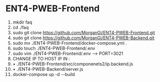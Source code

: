 # ENT4-PWEB-Frontend

1. mkdir faq
1. cd ./faq
1. sudo git clone https://github.com/MorganGi/ENT4-PWEB-Frontend.git
1. sudo git clone https://github.com/MorganGi/ENT4-PWEB-Backend.git
1. sudo mv ./ENT4-PWEB-Frontend/docker-compose.yml .
1. sudo touch ./ENT4-PWEB-Frontend/.env
1. sudo vim ./ENT4-PWEB-Frontend/.env --> PORT=3021
1. CHANGE IP TO HOST IP IN :
1. • ./ENT4-PWEB-Frontend/src/componenets2/ip.backend.js
1. • ./ENT4-PWEB-Backend/server.js
1. docker-compose up -d --build
